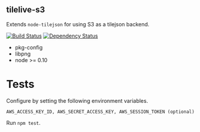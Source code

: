 tilelive-s3
-----------
Extends `node-tilejson` for using S3 as a tilejson backend.

[![Build Status](https://travis-ci.org/mapbox/tilelive-s3.svg?branch=master)](https://travis-ci.org/mapbox/tilelive-s3)
[![Dependency Status](https://david-dm.org/mapbox/tilelive-s3.svg)](https://david-dm.org/mapbox/tilelive-s3)

 - pkg-config
 - libpng
 - node >= 0.10

Tests
=====

Configure by setting the following environment variables.

```
AWS_ACCESS_KEY_ID, AWS_SECRET_ACCESS_KEY, AWS_SESSION_TOKEN (optional)
```

Run `npm test`.
